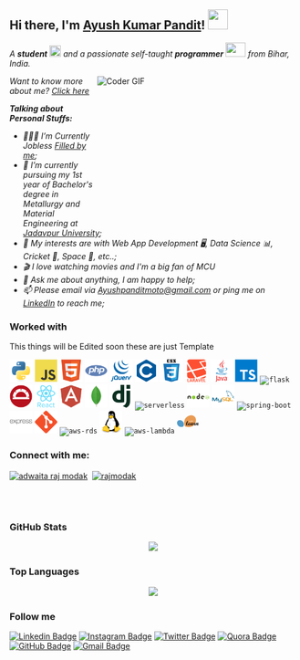 ## Hi there, I'm [Ayush Kumar Pandit](https://ayushpandit.me/)! <img src="https://raw.githubusercontent.com/TheDudeThatCode/TheDudeThatCode/master/Assets/Hi.gif" width=35 height=35>

<p>
  <em>
    A <b>student</b> <img src="https://raw.githubusercontent.com/TheDudeThatCode/TheDudeThatCode/master/Assets/Medal.gif" width=20 height=20> and a passionate self-taught <b>programmer</b> <img src="https://raw.githubusercontent.com/TheDudeThatCode/TheDudeThatCode/master/Assets/Developer.gif" width=35 height=25> from Bihar, India.
  </em>
 </p>

<img align="right" alt="Coder GIF" height=250 width=350 src="https://i.pinimg.com/originals/e4/26/70/e426702edf874b181aced1e2fa5c6cde.gif" />

<em> Want to know more about me? [Click here](https://ayushpandit.me/) </em>
<em>

**Talking about Personal Stuffs:**

- 👨🏽‍💻 I’m Currently Jobless [Filled by me](https://www.google.com/);
- 💼 I’m currently pursuing my 1st year of Bachelor's degree in Metallurgy and Material Engineering at [Jadavpur University](http://www.jaduniv.edu.in/);
- 🤔 My interests are with Web App Development 🖥️, Data Science 📊, Cricket 🏏, Space 🚀, etc..;
- 🎬 I love watching movies and I'm a big fan of MCU <img src="https://www.pngfind.com/pngs/m/173-1737725_captain-americas-shield-hd-png-download.png" width=15 height=15>
- 💬 Ask me about anything, I am happy to help;
- 📫 Please email via Ayushpanditmoto@gmail.com or ping me on [LinkedIn](https://www.linkedin.com/in/Ayushpanditmoto/) to reach me;
  <br/>
  </em>

### Worked with
This things will be Edited soon these are just Template

<code><img height="40" src="https://raw.githubusercontent.com/devicons/devicon/master/icons/python/python-original.svg" title="python"></code>
<code><img height="40" src="https://raw.githubusercontent.com/devicons/devicon/master/icons/javascript/javascript-original.svg" title="javascript"></code>
<code><img height="40" src="https://raw.githubusercontent.com/devicons/devicon/master/icons/html5/html5-original.svg" title="html5"></code>
<code><img height="40" src="https://raw.githubusercontent.com/devicons/devicon/master/icons/php/php-plain.svg" title="php"></code>
<code><img height="40" src="https://raw.githubusercontent.com/devicons/devicon/master/icons/jquery/jquery-plain-wordmark.svg" title="jquery"></code>
<code><img height="40" src="https://raw.githubusercontent.com/devicons/devicon/master/icons/c/c-plain.svg" title="C"></code>
<code><img height="40" src="https://raw.githubusercontent.com/devicons/devicon/master/icons/css3/css3-original-wordmark.svg" title="css3"></code>
<code><img height="40" src="https://raw.githubusercontent.com/devicons/devicon/master/icons/laravel/laravel-plain-wordmark.svg" title="laravel"></code>
<code><img height="40" src="https://raw.githubusercontent.com/devicons/devicon/master/icons/java/java-original-wordmark.svg" title="java"></code>
<code><img height="40" src="https://raw.githubusercontent.com/devicons/devicon/master/icons/typescript/typescript-plain.svg" title="typescript"></code>
<code><img height="40" src="https://www.vectorlogo.zone/logos/pocoo_flask/pocoo_flask-icon.svg" title="flask"></code>
<code><img height="40" src="https://raw.githubusercontent.com/devicons/devicon/master/icons/protractor/protractor-plain.svg" title="protractor"></code>
<code><img height="40" src="https://raw.githubusercontent.com/devicons/devicon/master/icons/react/react-original-wordmark.svg" title="react"></code>
<code><img height="40" src="https://raw.githubusercontent.com/devicons/devicon/master/icons/angularjs/angularjs-plain.svg" title="angular"></code>
<code><img height="40" src="https://raw.githubusercontent.com/devicons/devicon/master/icons/mongodb/mongodb-original.svg" title="mongodb"></code>
<code><img height="40" src="https://raw.githubusercontent.com/devicons/devicon/master/icons/django/django-plain.svg" title="django"></code>
<code><img height="40" src="https://res.cloudinary.com/practicaldev/image/fetch/s--ipV6F4tM--/c_limit%2Cf_auto%2Cfl_progressive%2Cq_auto%2Cw_880/https://raw.githubusercontent.com/serverless/assets/master/Icon/Framework/PNG/Serverless_Framework-icon01.png" title="serverless"></code>
<code><img height="40" src="https://raw.githubusercontent.com/devicons/devicon/master/icons/nodejs/nodejs-original-wordmark.svg" title="node.js"></code>
<code><img height="40" src="https://raw.githubusercontent.com/devicons/devicon/master/icons/mysql/mysql-original-wordmark.svg" title="mysql"></code>
<code><img height="40" src="https://pbs.twimg.com/profile_images/1235868806079057921/fTL08u_H_400x400.png" title="spring-boot"></code>
<code><img height="40" src="https://raw.githubusercontent.com/devicons/devicon/master/icons/express/express-original-wordmark.svg" title="express.js"></code>
<code><img height="40" src="https://raw.githubusercontent.com/devicons/devicon/master/icons/git/git-original.svg" title="git"></code>
<code><img height="40" src="https://cdn.worldvectorlogo.com/logos/aws-rds.svg" title="aws-rds"></code>
<code><img height="40" src="https://raw.githubusercontent.com/devicons/devicon/master/icons/linux/linux-original.svg" title="linux"></code>
<code><img height="40" src="https://cdn.worldvectorlogo.com/logos/aws-lambda-1.svg" title="aws-lambda"></code>
<code><img height="40" src="https://raw.githubusercontent.com/github/explore/80688e429a7d4ef2fca1e82350fe8e3517d3494d/topics/scikit-learn/scikit-learn.png" title="sklearn"></code>


### Connect with me:
<p align="left">
<a href="https://www.linkedin.com/in/Ayushpanditmoto/" target="blank"><img align="center" src="https://raw.githubusercontent.com/rahuldkjain/github-profile-readme-generator/master/src/images/icons/Social/linked-in-alt.svg" alt="adwaita raj modak" height="30" width="40" /></a>&nbsp
<a href="https://leetcode.com/Ayushpanditmoto/" target="blank"><img align="center" src="https://raw.githubusercontent.com/rahuldkjain/github-profile-readme-generator/master/src/images/icons/Social/leet-code.svg" alt="rajmodak" height="30" width="40" /></a>&nbsp
</p>
</br></br>

### GitHub Stats

<p align="center">
  <a href = "https://github.com/Ayushpanditmoto">
<img src="https://github-readme-stats-aj8vj7k8x.vercel.app/api?username=Ayushpanditmoto&show_icons=true&title_color=ffc857&icon_color=8ac926&text_color=daf7dc&bg_color=151515&count_private=true&include_all_commits=true">
  </a>
 </p>
 
### Top Languages

<p align="center">
<a href = "https://github.com/Ayushpanditmoto">
  <img src="https://github-readme-stats-aj8vj7k8x.vercel.app/api/top-langs/?username=Ayushpanditmoto&layout=compact&title_color=ffc857&icon_color=8ac926&text_color=daf7dc&bg_color=151515&card_width=400">
</a>
</p>

### Follow me

[![Linkedin Badge](https://img.shields.io/badge/-Ayush%20Pandit-blue?style=flat-circle&logo=Linkedin&logoColor=white&link=https://www.linkedin.com/in/Ayushpanditmoto/)](https://www.linkedin.com/in/Ayushpandimoto/) [![Instagram Badge](https://img.shields.io/badge/-@Ayushpanditmoto-e02c73?style=flat-circle&labelColor=e02c73&logo=Instagram&logoColor=white&link=https://www.instagram.com/Ayushpanditmoto)](https://www.instagram.com/Ayushpanditmoto) [![Twitter Badge](https://img.shields.io/badge/-@Ayushpanditmoto-1ca0f1?style=flat-circle&labelColor=1ca0f1&logo=twitter&logoColor=white&link=https://twitter.com/Ayushpanditmoto)](https://twitter.com/Ayushpanditmoto) [![Quora Badge](https://img.shields.io/badge/-@Ayushpanditmoto-b92b27?style=flat-circle&labelColor=b92b27&logo=quora&logoColor=white&link=https://www.quora.com/profile/Ayushpanditmoto)](https://www.quora.com/profile/Ayushpanditmoto) [![GitHub Badge](https://img.shields.io/badge/-Ayushpanditmoto-24292e?style=flat-circle&labelColor=24292e&logo=github&logoColor=white&link=https://github.com/Ayushpanditmoto)](https://github.com/Ayushpanditmoto) [![Gmail Badge](https://img.shields.io/badge/-@Ayushpanditmoto-d54b3d?style=flat-circle&labelColor=d54b3d&logo=gmail&logoColor=white&link=mailto:Ayushpanditmoto@gmail.com)](mailto:Ayushpanditmoto@gmail.com)
